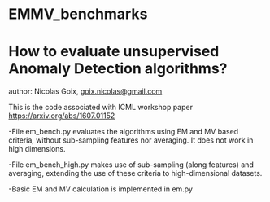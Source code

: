 # EMMV_benchmarks
# How to evaluate unsupervised Anomaly Detection algorithms?

author: Nicolas Goix, goix.nicolas@gmail.com

This is the code associated with ICML workshop paper
https://arxiv.org/abs/1607.01152


-File em_bench.py evaluates the algorithms using EM and MV based criteria,
without sub-sampling features nor averaging. It does not work in high dimensions.

-File em_bench_high.py makes use of sub-sampling (along features) and averaging,
extending the use of these criteria to high-dimensional datasets.

-Basic EM and MV calculation is implemented in em.py
